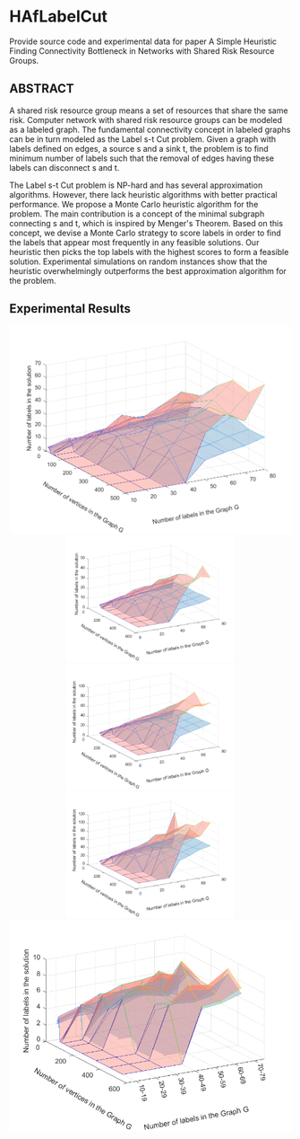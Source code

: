 # HAfLabelCut
Provide source code and experimental data for paper A Simple Heuristic Finding Connectivity Bottleneck in Networks with Shared Risk Resource Groups.

## ABSTRACT
A shared risk resource group means a set of resources that share the same risk. Computer network with shared risk resource groups can be modeled as a labeled graph. The fundamental connectivity concept in labeled graphs can be in turn modeled as the Label s-t Cut problem. Given a graph with labels defined on edges, a source s and a sink t, the problem is to find minimum number of labels such that the removal of edges having these labels can disconnect s and t. 

The Label s-t Cut problem is NP-hard and has several approximation algorithms.
However, there lack heuristic algorithms with better practical performance. We propose a Monte Carlo heuristic algorithm for the problem. The main contribution is a concept of the minimal subgraph connecting s and t, which is inspired by Menger's Theorem.
Based on this concept, we devise a Monte Carlo strategy to score labels in order to find the labels that appear most frequently in any feasible solutions. Our heuristic then picks the top labels with the highest scores to form a feasible solution. 
Experimental simulations on random instances show that the heuristic overwhelmingly outperforms the best approximation algorithm for the problem.

## Experimental Results

<img src="/pic/config.png" alt="Results on dataset Config" width="600">

<div align="center">
    <img src="/pic/gnp0.2.png" alt="Results on dataset GNP p=0.2" width="300">
    <img src="/pic/gnp0.5.png" alt="Results on dataset GNP p=0.5" width="300">
    <img src="/pic/gnp0.8.png" alt="Results on dataset GNP p=0.8" width="300">
</div>
<img src="/pic/spg.png" alt="Results on dataset SPG" width="600">

